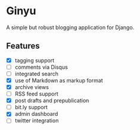 Ginyu
=====

A simple but robust blogging application for Django.

Features
----

- [x] tagging support
- [ ] comments via Disqus
- [ ] integrated search
- [x] use of Markdown as markup format
- [x] archive views
- [ ] RSS feed support
- [x] post drafts and prepublication
- [ ] bit.ly support
- [x] admin dashboard
- [ ] twitter integration
